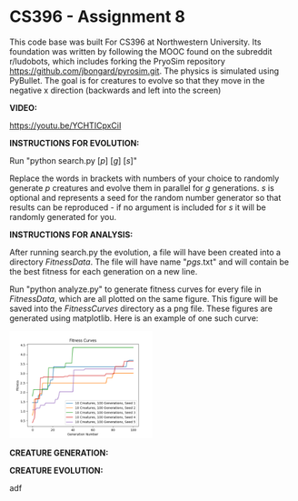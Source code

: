 # CS396 - Assignment 8
This code base was built For CS396 at Northwestern University. Its foundation was written by following the MOOC found on the subreddit r/ludobots, which includes forking the PryoSim repository https://github.com/jbongard/pyrosim.git. The physics is simulated using PyBullet. The goal is for creatures to evolve so that they move in the negative x direction (backwards and left into the screen)

**VIDEO:**

https://youtu.be/YCHTICpxCiI

**INSTRUCTIONS FOR EVOLUTION:** 

Run "python search.py [*p*] [*g*] [*s*]" 

Replace the words in brackets with numbers of your choice to randomly generate *p* creatures and evolve them in parallel for *g* generations. *s* is optional and represents a seed for the random number generator so that results can be reproduced - if no argument is included for *s* it will be randomly generated for you.

**INSTRUCTIONS FOR ANALYSIS:**

After running search.py the evolution, a file will have been created into a directory *FitnessData*. The file will have name "*p*_*g*_*s*.txt" and will contain be the best fitness for each generation on a new line.

Run "python analyze.py" to generate fitness curves for every file in *FitnessData*, which are all plotted on the same figure. This figure will be saved into the *FitnessCurves* directory as a png file. These figures are generated using matplotlib. Here is an example of one such curve:

<img src="FitnessCurves/Curve1.png" width="50%" height="50%">

**CREATURE GENERATION:**



**CREATURE EVOLUTION:**

adf
